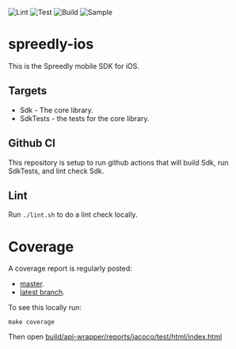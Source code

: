![Lint](https://api.cirrus-ci.com/github/ergonlabs/spreedly-ios.svg?test=Lint%20check%20sources)
![Test](https://api.cirrus-ci.com/github/ergonlabs/spreedly-ios.svg?test=Run%20Tests)
![Build](https://api.cirrus-ci.com/github/ergonlabs/spreedly-ios.svg?test=Build%20Libraries)
![Sample](https://api.cirrus-ci.com/github/ergonlabs/spreedly-ios.svg?test=Build%20Sdk%20Sample)

# spreedly-ios

This is the Spreedly mobile SDK for iOS.

## Targets

* Sdk - The core library.
* SdkTests - the tests for the core library.

## Github CI

This repository is setup to run github actions that will build Sdk, run SdkTests, and lint check Sdk.

## Lint

Run `./lint.sh` to do a lint check locally.

# Coverage

A coverage report is regularly posted:

* [master](https://ergonlabs.github.io/spreedly-docs/coverage/master/core-sdk/ios/index.html).
* [latest branch](https://ergonlabs.github.io/spreedly-docs/coverage/pr/core-sdk/ios/index.html).

To see this locally run:

    make coverage

Then open [build/api-wrapper/reports/jacoco/test/html/index.html](build/api-wrapper/reports/jacoco/test/html/index.html)
